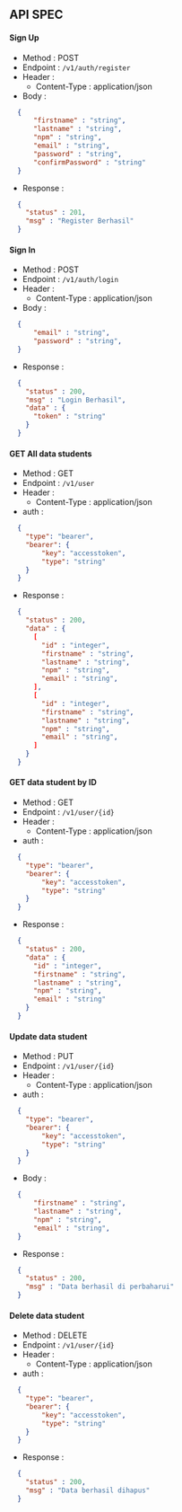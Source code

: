 ## API SPEC ##
#### Sign Up ####
- Method    : POST
- Endpoint  : `/v1/auth/register`
- Header :
    - Content-Type : application/json
- Body :
```json 
  {
      "firstname" : "string",
      "lastname" : "string",
      "npm" : "string",
      "email" : "string",
      "password" : "string",
      "confirmPassword" : "string"
  }
```
- Response :
```json 
  {
    "status" : 201,
    "msg" : "Register Berhasil"
  }
```
#### Sign In ####
- Method    : POST
- Endpoint  : `/v1/auth/login`
- Header :
    - Content-Type : application/json
- Body :
```json 
  {
      "email" : "string",
      "password" : "string",
  }
```
- Response :
```json 
  {
    "status" : 200,
    "msg" : "Login Berhasil",
    "data" : {
      "token" : "string"
    }
  }
```
#### GET All data students ####
- Method    : GET
- Endpoint  : `/v1/user`
- Header :
    - Content-Type : application/json
- auth : 
```json
  {
    "type": "bearer",
    "bearer": {
        "key": "accesstoken",
        "type": "string"
    }
  }
```
- Response :
```json 
  {
    "status" : 200,
    "data" : {
      [
        "id" : "integer",
        "firstname" : "string",
        "lastname" : "string",
        "npm" : "string",
        "email" : "string",
      ],
      [
        "id" : "integer",
        "firstname" : "string",
        "lastname" : "string",
        "npm" : "string",
        "email" : "string",
      ]
    }
  }
```
#### GET data student by ID ####
- Method    : GET
- Endpoint  : `/v1/user/{id}`
- Header :
    - Content-Type : application/json
- auth : 
```json
  {
    "type": "bearer",
    "bearer": {
        "key": "accesstoken",
        "type": "string"
    }
  }
```
- Response :
```json 
  {
    "status" : 200,
    "data" : {
      "id" : "integer",
      "firstname" : "string",
      "lastname" : "string",
      "npm" : "string",
      "email" : "string"
    }
  }
```
#### Update data student ####
- Method    : PUT
- Endpoint  : `/v1/user/{id}`
- Header :
    - Content-Type : application/json
- auth : 
```json
  {
    "type": "bearer",
    "bearer": {
        "key": "accesstoken",
        "type": "string"
    }
  }
```
- Body :
```json 
  {
      "firstname" : "string",
      "lastname" : "string",
      "npm" : "string",
      "email" : "string",
  }
```
- Response :
```json 
  {
    "status" : 200,
    "msg" : "Data berhasil di perbaharui"
  }
```
#### Delete data student ####
- Method    : DELETE
- Endpoint  : `/v1/user/{id}`
- Header :
    - Content-Type : application/json
- auth : 
```json
  {
    "type": "bearer",
    "bearer": {
        "key": "accesstoken",
        "type": "string"
    }
  }
```
- Response :
```json 
  {
    "status" : 200,
    "msg" : "Data berhasil dihapus"
  }
```
